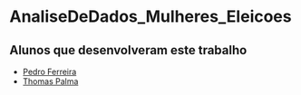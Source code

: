 # AnaliseDeDados_Mulheres_Eleicoes

<h2>Alunos que desenvolveram este trabalho</h2>

- [Pedro Ferreira](https://www.linkedin.com/in/pedro-ferreira-6a8417190/ "Linkedin")
- [Thomas Palma](https://www.linkedin.com/in/thomas-palma-0764b81b3/ "Linkedin")
